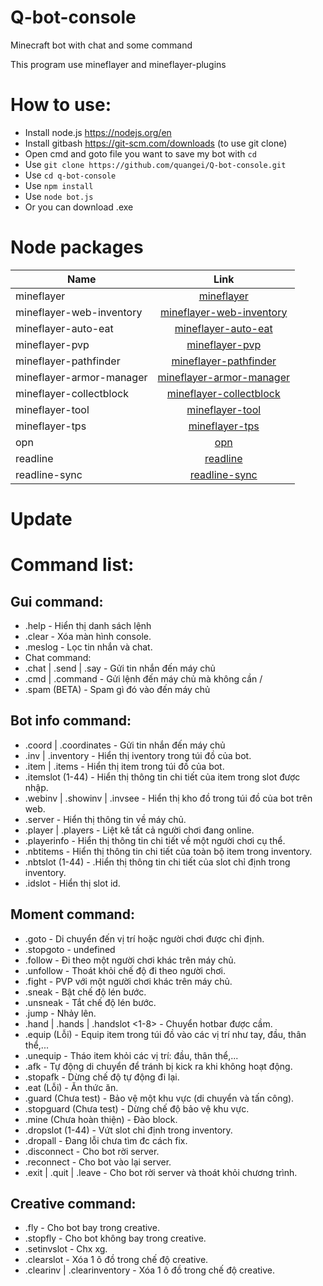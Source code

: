 # Q-bot-console
Minecraft bot with chat and some command

This program use mineflayer and mineflayer-plugins

# How to use:
- Install node.js https://nodejs.org/en
- Install gitbash https://git-scm.com/downloads (to use git clone)
- Open cmd and goto file you want to save my bot with `cd`
- Use `git clone https://github.com/quangei/Q-bot-console.git`
- Use `cd q-bot-console`
- Use `npm install`
- Use `node bot.js`
- Or you can download .exe

# Node packages

| Name | Link |
|-------------|:-----:|
| mineflayer | [mineflayer](https://github.com/PrismarineJS/mineflayer) |
| mineflayer-web-inventory | [mineflayer-web-inventory](https://github.com/imharvol/mineflayer-web-inventory) |
| mineflayer-auto-eat | [mineflayer-auto-eat](https://github.com/link-discord/mineflayer-auto-eat) |
| mineflayer-pvp | [mineflayer-pvp](https://github.com/PrismarineJS/mineflayer-pvp) |
| mineflayer-pathfinder | [mineflayer-pathfinder](https://github.com/PrismarineJS/mineflayer-pathfinder) |
| mineflayer-armor-manager | [mineflayer-armor-manager](https://github.com/PrismarineJS/MineflayerArmorManager) |
| mineflayer-collectblock | [mineflayer-collectblock](https://github.com/PrismarineJS/mineflayer-collectblock) |
| mineflayer-tool | [mineflayer-tool](https://github.com/PrismarineJS/mineflayer-tool) |
| mineflayer-tps | [mineflayer-tps](https://github.com/Beaness/mineflayer-tps) |
| opn | [opn](https://www.npmjs.com/package/opn) |
| readline | [readline](https://www.npmjs.com/package/readline) |
| readline-sync | [readline-sync](https://www.npmjs.com/package/readline-sync) |

# Update

# Command list:
## Gui command:
 - .help - Hiển thị danh sách lệnh
 - .clear - Xóa màn hình console.
 - .meslog - Lọc tin nhắn và chat.
 - Chat command:
 - .chat | .send | .say <message> - Gửi tin nhắn đến máy chủ
 - .cmd | .command <command> - Gửi lệnh đến máy chủ mà không cần /
 - .spam <mes> <delay> <time> (BETA) - Spam gì đó vào đến máy chủ
## Bot info command:
 - .coord | .coordinates - Gửi tin nhắn đến máy chủ
 - .inv | .inventory - Hiển thị iventory trong túi đồ của bot.
 - .item | .items - Hiển thị item trong túi đồ của bot.
 - .itemslot <slot> (1-44) - Hiển thị thông tin chi tiết của item trong slot được nhập.
 - .webinv | .showinv | .invsee - Hiển thị kho đồ trong túi đồ của bot trên web.
 - .server - Hiển thị thông tin về máy chủ.
 - .player | .players - Liệt kê tất cả người chơi đang online.
 - .playerinfo - Hiển thị thông tin chi tiết về một người chơi cụ thể.
 - .nbtitems - Hiển thị thông tin chi tiết của toàn bộ item trong inventory.
 - .nbtslot <slot> (1-44) - .Hiển thị thông tin chi tiết của slot chỉ định trong inventory.
 - .idslot - Hiển thị slot id.
## Moment command:
 - .goto <player> <postion> - Di chuyển đến vị trí hoặc người chơi được chỉ định.
 - .stopgoto - undefined
 - .follow <player> - Đi theo một người chơi khác trên máy chủ.
 - .unfollow - Thoát khỏi chế độ đi theo người chơi.
 - .fight <player> - PVP với một người chơi khác trên máy chủ.
 - .sneak - Bật chế độ lén bước.
 - .unsneak - Tắt chế độ lén bước.
 - .jump - Nhảy lên.
 - .hand | .hands | .handslot <1-8> - Chuyển hotbar được cầm.
 - .equip (Lỗi) - Equip item trong túi đồ vào các vị trí như tay, đầu, thân thể,...
 - .unequip - Tháo item khỏi các vị trí: đầu, thân thể,...
 - .afk - Tự động di chuyển để tránh bị kick ra khi không hoạt động.
 - .stopafk - Dừng chế độ tự động đi lại.
 - .eat (Lỗi) - Ăn thức ăn.
 - .guard (Chưa test) - Bảo vệ một khu vực (di chuyển và tấn công).
 - .stopguard (Chưa test) - Dừng chế độ bảo vệ khu vực.
 - .mine (Chưa hoàn thiện) - Đào block.
 - .dropslot <slot> (1-44) - Vứt slot chỉ định trong inventory.
 - .dropall - Đang lỗi chưa tìm đc cách fix.
 - .disconnect - Cho bot rời server.
 - .reconnect - Cho bot vào lại server.
 - .exit | .quit | .leave - Cho bot rời server và thoát khỏi chương trình.
## Creative command:
 - .fly - Cho bot bay trong creative.
 - .stopfly - Cho bot không bay trong creative.
 - .setinvslot - Chx xg.
 - .clearslot <slot> - Xóa 1 ô đồ trong chế độ creative.
 - .clearinv | .clearinventory - Xóa 1 ô đồ trong chế độ creative.
